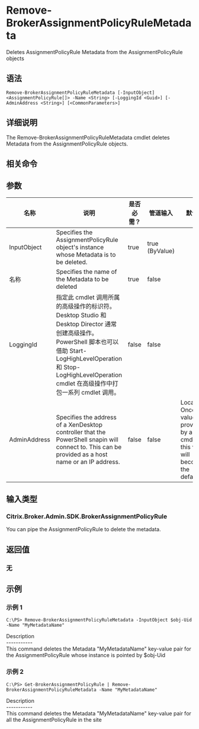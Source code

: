 # Remove-BrokerAssignmentPolicyRuleMetadata

Deletes AssignmentPolicyRule Metadata from the AssignmentPolicyRule objects

## 语法

    Remove-BrokerAssignmentPolicyRuleMetadata [-InputObject] <AssignmentPolicyRule[]> -Name <String> [-LoggingId <Guid>] [-AdminAddress <String>] [<CommonParameters>]
    

## 详细说明

The Remove-BrokerAssignmentPolicyRuleMetadata cmdlet deletes Metadata from the AssignmentPolicyRule objects.

## 相关命令

## 参数

| 名称           | 说明                                                                                                                                                                              | 是否必需？ | 管道输入           | 默认值                                                                                    |
| ------------ | ------------------------------------------------------------------------------------------------------------------------------------------------------------------------------- | ----- | -------------- | -------------------------------------------------------------------------------------- |
| InputObject  | Specifies the AssignmentPolicyRule object's instance whose Metadata is to be deleted.                                                                                           | true  | true (ByValue) |                                                                                        |
| 名称           | Specifies the name of the Metadata to be deleted                                                                                                                                | true  | false          |                                                                                        |
| LoggingId    | 指定此 cmdlet 调用所属的高级操作的标识符。 Desktop Studio 和 Desktop Director 通常创建高级操作。 PowerShell 脚本也可以借助 Start-LogHighLevelOperation 和 Stop-LogHighLevelOperation cmdlet 在高级操作中打包一系列 cmdlet 调用。 | false | false          |                                                                                        |
| AdminAddress | Specifies the address of a XenDesktop controller that the PowerShell snapin will connect to. This can be provided as a host name or an IP address.                              | false | false          | Localhost. Once a value is provided by any cmdlet, this value will become the default. |

## 输入类型

### Citrix.Broker.Admin.SDK.BrokerAssignmentPolicyRule

You can pipe the AssignmentPolicyRule to delete the metadata.

## 返回值

### 无

## 示例

### 示例 1

    C:\PS> Remove-BrokerAssignmentPolicyRuleMetadata -InputObject $obj-Uid -Name "MyMetadataName"
    

Description  
\---\---\-----  
This command deletes the Metadata "MyMetadataName" key-value pair for the AssignmentPolicyRule whose instance is pointed by $obj-Uid

### 示例 2

    C:\PS> Get-BrokerAssignmentPolicyRule | Remove-BrokerAssignmentPolicyRuleMetadata -Name "MyMetadataName"
    

Description  
\---\---\-----  
This command deletes the Metadata "MyMetadataName" key-value pair for all the AssignmentPolicyRule in the site